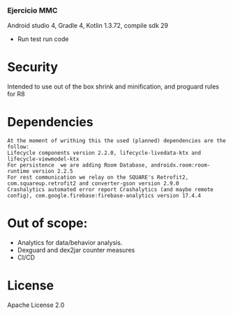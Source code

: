 ### Ejercicio MMC
Android studio 4, Gradle 4, Kotlin 1.3.72, compile sdk 29

- Run test
        run code

# Security
   Intended to use out of the box shrink and minification, and proguard rules for R8

# Dependencies
    At the moment of writhing this the used (planned) dependencies are the follow:
    Lifecycle components version 2.2.0, lifecycle-livedata-ktx and lifecycle-viewmodel-ktx
    For persistence  we are adding Room Database, androidx.room:room-runtime version 2.2.5
    For rest communication we relay on the SQUARE's Retrofit2, com.squareup.retrofit2 and converter-gson version 2.9.0
    Crashalytics automated error report Crashalytics (and maybe remote config), com.google.firebase:firebase-analytics version 17.4.4

# Out of scope:
   - Analytics for data/behavior analysis.
   - Dexguard and dex2jar counter measures
   - CI/CD

# License
  Apache License 2.0